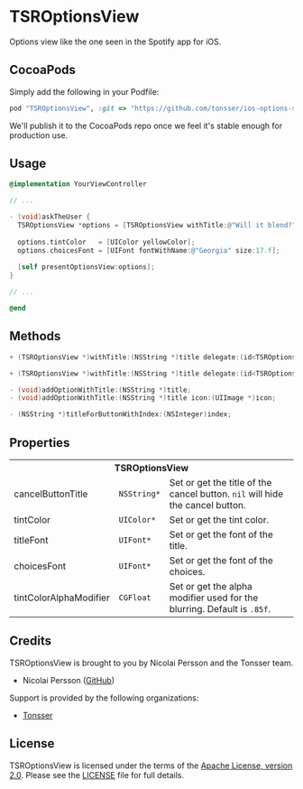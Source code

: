 # TSROptionsView

Options view like the one seen in the Spotify app for iOS.

## CocoaPods

Simply add the following in your Podfile:

```ruby
pod "TSROptionsView", :git => "https://github.com/tonsser/ios-options-selector"
```

We'll publish it to the CocoaPods repo once we feel it's stable enough for production use.

## Usage

```objective-c
@implementation YourViewController

// ...

- (void)askTheUser {
  TSROptionsView *options = [TSROptionsView withTitle:@"Will it blend?" delegate:self otherButtonTitles:@"Yes", @"No", @"Maybe ...", nil];
  
  options.tintColor   = [UIColor yellowColor];
  options.choicesFont = [UIFont fontWithName:@"Georgia" size:17.f];
  
  [self presentOptionsView:options];
}

// ...

@end
```

## Methods

```objective-c
+ (TSROptionsView *)withTitle:(NSString *)title delegate:(id<TSROptionsViewDelegate>)delegate otherButtonTitles:(NSString *)otherButtonTitles, ... NS_REQUIRES_NIL_TERMINATION;

+ (TSROptionsView *)withTitle:(NSString *)title delegate:(id<TSROptionsViewDelegate>)delegate cancelButtonTitle:(NSString *)cancelButtonTitle otherButtonTitles:(NSString *)otherButtonTitles, ... NS_REQUIRES_NIL_TERMINATION;

- (void)addOptionWithTitle:(NSString *)title;
- (void)addOptionWithTitle:(NSString *)title icon:(UIImage *)icon;

- (NSString *)titleForButtonWithIndex:(NSInteger)index;
```

## Properties

<table>
  <tr><th colspan="3" style="text-align:center;">TSROptionsView</th></tr>
  <tr>
    <td>cancelButtonTitle</td>
    <td><code>NSString*</code></td>
    <td>Set or get the title of the cancel button. <code>nil</code> will hide the cancel button.</td>
  </tr>
  <tr>
    <td>tintColor</td>
    <td><code>UIColor*</code></td>
    <td>Set or get the tint color.</td>
  </tr>
  <tr>
    <td>titleFont</td>
    <td><code>UIFont*</code></td>
    <td>Set or get the font of the title.</td>
  </tr>
  <tr>
    <td>choicesFont</td>
    <td><code>UIFont*</code></td>
    <td>Set or get the font of the choices.</td>
  </tr>
  <tr>
    <td>tintColorAlphaModifier</td>
    <td><code>CGFloat</code></td>
    <td>Set or get the alpha modifier used for the blurring. Default is <code>.85f</code>.</td>
  </tr>
</table>

## Credits

TSROptionsView is brought to you by Nicolai Persson and the Tonsser team.

* Nicolai Persson ([GitHub](http://www.github.com/spookd))

Support is provided by the following organizations:

* [Tonsser](http://www.github.com/tonsser)

## License

TSROptionsView is licensed under the terms of the [Apache License, version 2.0](http://www.apache.org/licenses/LICENSE-2.0.html). Please see the [LICENSE](LICENSE) file for full details.
